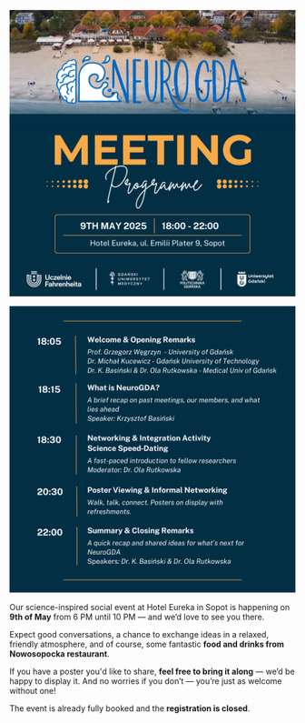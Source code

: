 ![](assets/img/4ed_programme1.png)

![](assets/img/4ed_programme2.png)

Our science-inspired social event at Hotel Eureka in Sopot is happening on **9th of May** from 6 PM until 10 PM — and we’d love to see you there.

Expect good conversations, a chance to exchange ideas in a relaxed, friendly atmosphere, and of course, some fantastic **food and drinks from Nowosopocka restaurant**.

If you have a poster you'd like to share, **feel free to bring it along** — we’d be happy to display it. And no worries if you don’t — you’re just as welcome without one!

The event is already fully booked and the **registration is closed**.